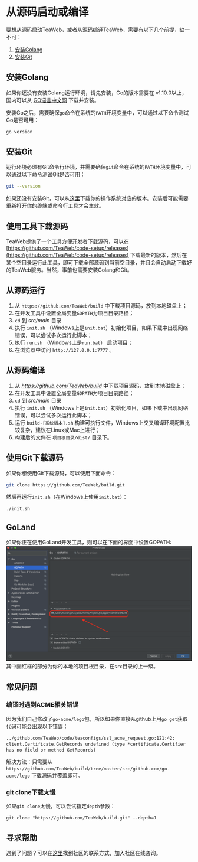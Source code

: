 # 从源码启动或编译
要想从源码启动TeaWeb，或者从源码编译TeaWeb，需要有以下几个前提，缺一不可：
1. [安装Golang](#安装golang)
2. [安装Git](#安装git)

## 安装Golang
如果你还没有安装Golang运行环境，请先安装，Go的版本需要在 v1.10.0以上，国内可以从 [GO语言中文网](https://studygolang.com/dl) 下载并安装。

安装Go之后，需要确保`go`命令在系统的`PATH`环境变量中，可以通过以下命令测试Go是否可用：
~~~bash
go version
~~~

## 安装Git
运行环境必须有Git命令行环境，并需要确保`git`命令在系统的`PATH`环境变量中，可以通过以下命令测试Git是否可用：
~~~bash
git --version
~~~

如果还没有安装Git，可以从[这里](https://git-scm.com/downloads)下载你的操作系统对应的版本。安装后可能需要重新打开你的终端或命令行工具才会生效。

## 使用工具下载源码
TeaWeb提供了一个工具方便开发者下载源码，可以在 [https://github.com/TeaWeb/code-setup/releases](https://github.com/TeaWeb/code-setup/releases) 下载最新的版本，然后在某个空目录运行此工具，即可下载全部源码到当前空目录，并且会自动启动下载好的TeaWeb服务。当然，事前也需要安装Golang和Git。

## 从源码运行
1. 从 `https://github.com/TeaWeb/build` 中下载项目源码，放到本地磁盘上；
2. 在开发工具中设置全局变量`GOPATH`为项目目录路径；
3. `cd` 到 *src/main* 目录
4. 执行 `init.sh` （Windows上是`init.bat`）初始化项目，如果下载中出现网络错误，可以尝试多次运行此脚本；
5. 执行 `run.sh` （Windows上是`run.bat`） 启动项目；
6. 在浏览器中访问 `http://127.0.0.1:7777` 。

## 从源码编译
1. 从 *https://github.com/TeaWeb/build* 中下载项目源码，放到本地磁盘上；
2. 在开发工具中设置全局变量`GOPATH`为项目目录路径；
3. `cd` 到 *src/main* 目录
4. 执行 `init.sh` （Windows上是`init.bat`）初始化项目，如果下载中出现网络错误，可以尝试多次运行此脚本；
5. 运行 `build-[系统版本].sh` 构建可执行文件，Windows上交叉编译环境配置比较复杂，建议在Linux或Mac上进行；
6. 构建后的文件在 `项目根目录/dist/` 目录下。

## 使用Git下载源码
如果你想使用Git下载源码，可以使用下面命令： 
~~~bash
git clone https://github.com/TeaWeb/build.git
~~~
然后再运行`init.sh`（在Windows上使用`init.bat`）：
~~~bash
./init.sh
~~~

## GoLand
如果你正在使用GoLand开发工具，则可以在下面的界面中设置GOPATH:
![goland.png](goland.png)
其中画红框的部分为你的本地的项目根目录，在`src`目录的上一级。

## 常见问题
### 编译时遇到ACME相关错误
因为我们自己修改了`go-acme/lego`包，所以如果你直接从github上用`go get`获取代码可能会出现以下错误：
~~~
../github.com/TeaWeb/code/teaconfigs/ssl_acme_request.go:121:42: client.Certificate.GetRecords undefined (type *certificate.Certifier has no field or method GetRecords)
~~~

解决方法：只需要从 `https://github.com/TeaWeb/build/tree/master/src/github.com/go-acme/lego` 下载源码并覆盖即可。


### git clone下载太慢
如果`git clone`太慢，可以尝试指定`depth`参数：
~~~
git clone "https://github.com/TeaWeb/build.git" --depth=1
~~~

## 寻求帮助
遇到了问题？可以在[这里](http://teaos.cn/community)找到社区的联系方式，加入社区在线咨询。
